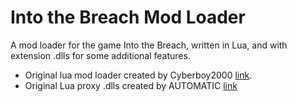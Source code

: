 # Into the Breach Mod Loader

A mod loader for the game Into the Breach, written in Lua, and with extension .dlls for some additional features.

- Original lua mod loader created by Cyberboy2000 [link](http://www.subsetgames.com/forum/viewtopic.php?f=26&t=32833).
- Original Lua proxy .dlls created by AUTOMATIC [link](https://github.com/AUTOMATIC1111/IntoTheBreachLua)
